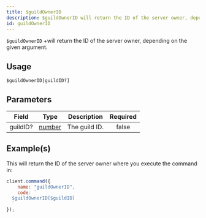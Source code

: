 ```yaml
---
title: $guildOwnerID
description: $guildOwnerID will return the ID of the server owner, depending on the given argument.
id: guildOwnerID
---
```


`$guildOwnerID` +will return the ID of the server owner, depending on the given argument.

## Usage

```aoi
$guildOwnerID[guildID?]
```

## Parameters

| Field    | Type                                                                                              | Description   | Required |
| -------- | ------------------------------------------------------------------------------------------------- | ------------- | :------: |
| guildID? | [number](https://developer.mozilla.org/en-US/docs/Web/JavaScript/Reference/Global_Objects/Number) | The guild ID. |  false   |

## Example(s)

This will return the ID of the server owner where you execute the command in:

```javascript
client.command({
    name: "guildOwnerID",
    code: `
  $guildOwnerID[$guildID]
  `
});
```
